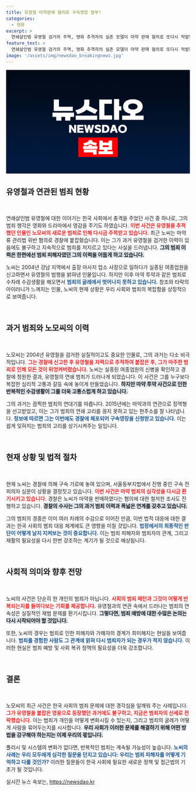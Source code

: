 ```yaml
---
title: 유영철 마약판매 혐의로 구속영장 발부!
categories:
  - 영화
excerpt: >
  연쇄살인범 유영철 검거의 주역, 영화 추격자의 실존 모델이 마약 판매 혐의로 또다시 적발됐다! 경찰은 그의 구속을 검토 중으로, 충격적인 반전이 예고된다. 클릭해서 자세한 이야기를 확인하세요!
feature_text: >
  연쇄살인범 유영철 검거의 주역, 영화 추격자의 실존 모델이 마약 판매 혐의로 또다시 적발됐다! 경찰은 그의 구속을 검토 중으로, 충격적인 반전이 예고된다. 클릭해서 자세한 이야기를 확인하세요!
image: '/assets/img/newsdao_breakingnews.jpg'
---
```


<p><img src="/assets/img/newsdao_breakingnews.jpg" alt="bookingtag 속보" /></p>

<h2 data-ke-size="size26">유영철과 연관된 범죄 현황</h2>

<p data-ke-size="size16">&nbsp;</p>

<p>연쇄살인범 유영철에 대한 이야기는 한국 사회에서 충격을 주었던 사건 중 하나로, 그의 범죄 행각은 영화와 드라마에서 영감을 주기도 하였습니다. <b><span style="color: #ee2323;">이번 사건은 유영철을 추적했던 인물인 노모씨의 새로운 범죄로 인해 다시금 주목받고 있습니다.</span></b> 최근 노씨는 마약류 관리법 위반 혐의로 경찰에 붙잡혔습니다. 이는 그가 과거 유영철을 검거한 이력이 있음에도 불구하고 지속적으로 범죄를 저지르고 있다는 사실을 드러냅니다. <b><span style="background-color: #21538527;">그의 범죄 이력은 한편에선 범죄 피해자였던 그의 이력을 어둡게 하고 있습니다.</span></b> </p>

<p>노씨는 2004년 강남 지역에서 출장 마사지 업소 사장으로 일하다가 실종된 여종업원을 신고하면서 유영철의 범행을 밝혀낸 인물입니다. 하지만 이후 마약 투약과 같은 범죄로 수차례 수감생활을 해오면서 <b><span style="color: #1a5490;">범죄의 굴레에서 벗어나지 못하고 있습니다.</span></b> 창조와 타락의 아이러니가 느껴지는 인물, 노씨의 현재 상황은 우리 사회와 범죄의 복잡함을 상징적으로 보여줍니다.</p>

<p data-ke-size="size16">&nbsp;</p>

<h2 data-ke-size="size26">과거 범죄와 노모씨의 이력</h2>

<p data-ke-size="size16">&nbsp;</p>

<p>노모씨는 2004년 유영철을 검거한 실질적이고도 중요한 인물로, 그의 과거는 다소 비극적입니다. <b><span style="color: #ee2323;">그는 경찰에 신고한 후 유영철을 자력으로 추적하여 붙잡은 후, 그가 마주한 범죄로 인해 모든 것이 뒤엉켜버렸습니다.</span></b> 노씨는 실종된 여종업원의 신병을 확인하고 경찰에 청원한 결과, 유영철의 연쇄 범죄가 드러나게 되었습니다. 이 사건은 그를 누구보다 복잡한 심리적 고통과 갈등 속에 놓이게 만들었습니다. <b><span style="background-color: #21538527;">하지만 마약 투약 사건으로 인한 반복적인 수감생활이 그를 더욱 고통스럽게 하고 있습니다.</span></b> </p>

<p>그의 과거는 끔찍한 범죄의 연대기를 따릅니다. 2015년에는 마약과의 연관으로 징역형을 선고받았고, 이는 그가 범죄의 연쇄 고리를 끊지 못하고 있는 현주소를 잘 나타냅니다. <b><span style="color: #1a5490;">정보에 따르면 그는 이번에도 경찰에 체포되어 구속영장을 신청받고 있습니다.</span></b> 이는 쉽게 잊혀지는 범죄의 고리를 상기시켜주는 일입니다.</p>

<p data-ke-size="size16">&nbsp;</p>

<h2 data-ke-size="size26">현재 상황 및 법적 절차</h2>

<p data-ke-size="size16">&nbsp;</p>

<p>현재 노씨는 경찰에 의해 구속 기로에 놓여 있으며, 서울동부지법에서 진행 중인 구속 전 피의자 심문이 상황을 결정짓고 있습니다. <b><span style="color: #ee2323;">이번 사건은 마약 범죄의 심각성을 다시금 환기시키고 있습니다.</span></b> 경찰은 노씨가 마약을 판매하였다는 혐의에 대한 철저한 조사도 진행하고 있습니다. <b><span style="background-color: #21538527;">경찰의 수사는 그의 과거 범죄 이력과 폭넓은 연계를 갖추고 있습니다.</span></b> </p>

<p>그의 범죄의 경중은 이미 여러 차례의 수감으로 이어진 만큼, 이번 법적 대응에 대한 결과는 한국 사회의 범죄 대응 체계에도 큰 영향을 미칠 것입니다. <b><span style="color: #1a5490;">법정에서의 최종적인 판단이 어떻게 날지 지켜보는 것이 중요합니다.</span></b> 이는 범죄 피해자와 범죄자의 관계, 그리고 재활의 필요성을 다시 한번 강조하는 계기가 될 것으로 예상됩니다.</p>

<p data-ke-size="size16">&nbsp;</p>

<h2 data-ke-size="size26">사회적 의미와 향후 전망</h2>

<p data-ke-size="size16">&nbsp;</p>

<p>노씨의 사건은 단순히 한 개인의 범죄가 아닙니다. <b><span style="color: #ee2323;">사회의 범죄 패턴과 그것이 어떻게 반복되는지를 들여다보는 기회를 제공합니다.</span></b> 유영철과의 연관 속에서 드러나는 범죄의 연속성은 실질적인 재범 문제를 환기시킵니다. <b><span style="background-color: #21538527;">그렇다면, 범죄 예방에 대한 수많은 논의는 다시 시작되어야 할 것입니다.</span></b> </p>

<p>또한, 노씨의 경우는 범죄로 인한 피해자와 가해자의 경계가 희미해지는 현실을 보여줍니다. <b><span style="color: #1a5490;">범죄를 경험한 사람도 그 관계에 얽혀 다시 범죄자가 되는 경우가 적지 않습니다.</span></b> 이러한 현실은 범죄 예방 및 사회 복귀 정책의 필요성을 더욱 강조합니다.</p>

<p data-ke-size="size16">&nbsp;</p>

<h2 data-ke-size="size26">결론</h2>

<p data-ke-size="size16">&nbsp;</p>

<p>노모씨의 최근 사건은 한국 사회의 범죄 문제에 대한 경각심을 일깨워 주는 사례입니다. <b><span style="color: #ee2323;">그가 유영철을 붙잡은 영웅으로 등장했던 과거에도 불구하고, 지금은 범죄자의 신세로 전락했습니다.</span></b> 이는 범죄가 개인을 어떻게 변화시킬 수 있는지, 그리고 범죄의 굴레가 어떻게 사람을 묶어두는지를 시사합니다. <b><span style="background-color: #21538527;">우리 사회가 이러한 문제를 해결하기 위해 어떤 방법을 강구해야 하는지는 이제 우리의 몫입니다.</span></b></p>

<p>폴리시 및 시스템의 변화가 없다면, 반복적인 범죄는 계속될 가능성이 높습니다. <b><span style="color: #1a5490;">노씨의 사례는 우리 모두에게 심각한 질문을 던지고 있습니다: 우리는 범죄 피해자를 어떻게 기억하고 다룰 것인가?</span></b> 이러한 질문들이 한국 사회에 필요한 새로운 정책 및 접근법의 기초가 될 것입니다. </p>
실시간 뉴스 속보는, <a href="https://newsdao.kr" rel="dofollow">https://newsdao.kr</a>


